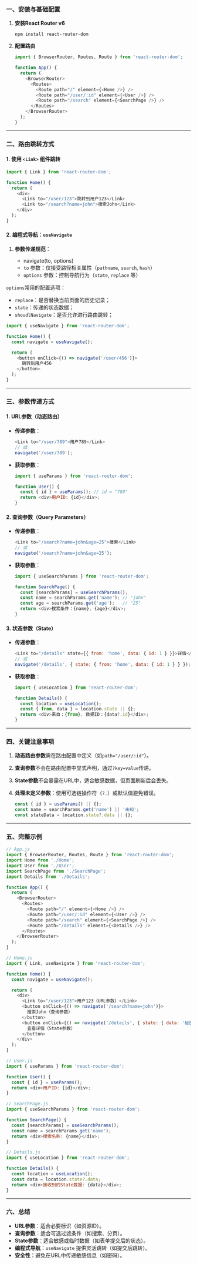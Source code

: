 ### **一、安装与基础配置**

1.  **安装React Router v6**

    ```
    npm install react-router-dom
    ```

2.  **配置路由**

    ```js
    import { BrowserRouter, Routes, Route } from 'react-router-dom';

    function App() {
      return (
        <BrowserRouter>
          <Routes>
            <Route path="/" element={<Home />} />
            <Route path="/user/:id" element={<User />} />
            <Route path="/search" element={<SearchPage />} />
          </Routes>
        </BrowserRouter>
      );
    }
    ```

* * *

### **二、路由跳转方式**

#### 1. **使用 `<Link>` 组件跳转**


```js
import { Link } from 'react-router-dom';

function Home() {
  return (
    <div>
      <Link to="/user/123">跳转到用户123</Link>
      <Link to="/search?name=john">搜索John</Link>
    </div>
  );
}
```

#### 2. **编程式导航：`useNavigate`**

1.  **参数传递规范**：

    -   navigate(to, options)
    -   `to` 参数：仅接受路径相关属性（`pathname`, `search`, `hash`）
    -   `options` 参数：控制导航行为（`state`, `replace` 等）

`options`常用的配置选项：

-   `replace`：是否替换当前页面的历史记录；
-   `state`：传递的状态数据；
-   `shoudlNavigate`：是否允许进行路由跳转；

```js
import { useNavigate } from 'react-router-dom';

function Home() {
  const navigate = useNavigate();

  return (
    <button onClick={() => navigate('/user/456')}>
      跳转到用户456
    </button>
  );
}
```

* * *

### **三、参数传递方式**

#### 1. **URL参数（动态路由）**

-   **传递参数**：

    ```js
    <Link to="/user/789">用户789</Link>
    // 或
    navigate('/user/789');
    ```

-   **获取参数**：

    ```js
    import { useParams } from 'react-router-dom';

    function User() {
      const { id } = useParams(); // id = "789"
      return <div>用户ID: {id}</div>;
    }
    ```

#### 2. **查询参数（Query Parameters）**

-   **传递参数**：

    ```js
    <Link to="/search?name=john&age=25">搜索</Link>
    // 或
    navigate('/search?name=john&age=25');
    ```

-   **获取参数**：


    ```js
    import { useSearchParams } from 'react-router-dom';

    function SearchPage() {
      const [searchParams] = useSearchParams();
      const name = searchParams.get('name'); // "john"
      const age = searchParams.get('age');   // "25"
      return <div>搜索条件：{name}, {age}</div>;
    }
    ```

#### 3. **状态参数（State）**

-   **传递参数**：

    ```js
    <Link to="/details" state={{ from: 'home', data: { id: 1 } }}>详情</Link>
    // 或
    navigate('/details', { state: { from: 'home', data: { id: 1 } } });
    ```

-   **获取参数**：

    ```js
    import { useLocation } from 'react-router-dom';

    function Details() {
      const location = useLocation();
      const { from, data } = location.state || {};
      return <div>来自：{from}, 数据ID：{data?.id}</div>;
    }
    ```

* * *

### **四、关键注意事项**

1.  **动态路由参数**需在路由配置中定义（如`path="/user/:id"`）。

2.  **查询参数**不会在路由配置中显式声明，通过`?key=value`传递。

3.  **State参数**不会暴露在URL中，适合敏感数据，但页面刷新后会丢失。

4.  **处理未定义参数**：使用可选链操作符（`?.`）或默认值避免错误。


    ```js
    const { id } = useParams() || {};
    const name = searchParams.get('name') || '未知';
    const stateData = location.state?.data || {};
    ```

* * *

### **五、完整示例**

```js
// App.js
import { BrowserRouter, Routes, Route } from 'react-router-dom';
import Home from './Home';
import User from './User';
import SearchPage from './SearchPage';
import Details from './Details';

function App() {
  return (
    <BrowserRouter>
      <Routes>
        <Route path="/" element={<Home />} />
        <Route path="/user/:id" element={<User />} />
        <Route path="/search" element={<SearchPage />} />
        <Route path="/details" element={<Details />} />
      </Routes>
    </BrowserRouter>
  );
}

// Home.js
import { Link, useNavigate } from 'react-router-dom';

function Home() {
  const navigate = useNavigate();

  return (
    <div>
      <Link to="/user/123">用户123（URL参数）</Link>
      <button onClick={() => navigate('/search?name=john')}>
        搜索John（查询参数）
      </button>
      <button onClick={() => navigate('/details', { state: { data: '秘密信息' } })}>
        查看详情（State参数）
      </button>
    </div>
  );
}

// User.js
import { useParams } from 'react-router-dom';

function User() {
  const { id } = useParams();
  return <div>用户ID: {id}</div>;
}

// SearchPage.js
import { useSearchParams } from 'react-router-dom';

function SearchPage() {
  const [searchParams] = useSearchParams();
  const name = searchParams.get('name');
  return <div>搜索名称: {name}</div>;
}

// Details.js
import { useLocation } from 'react-router-dom';

function Details() {
  const location = useLocation();
  const data = location.state?.data;
  return <div>接收到的State数据: {data}</div>;
}
```

* * *

### **六、总结**

-   **URL参数**：适合必要标识（如资源ID）。
-   **查询参数**：适合可选过滤条件（如搜索、分页）。
-   **State参数**：适合敏感或临时数据（如表单提交后的状态）。
-   **编程式导航**：`useNavigate` 提供灵活跳转（如提交后跳转）。
-   **安全性**：避免在URL中传递敏感信息（如密码）。
